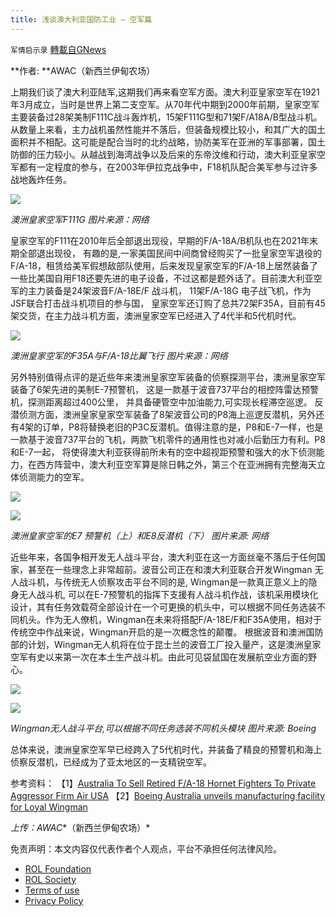 ```yaml
---
title: 浅谈澳大利亚国防工业 – 空军篇
---
```

`军情启示录` [轉載自GNews](https://gnews.org/zh-hans/1965588/)

**作者: **AWAC（新西兰伊甸农场）

上期我们谈了澳大利亚陆军,这期我们再来看空军方面。澳大利亚皇家空军在1921年3月成立，当时是世界上第二支空军。从70年代中期到2000年前期，皇家空军主要装备过28架美制F111C战斗轰炸机，15架F111G型和71架F/A18A/B型战斗机。从数量上来看，主力战机虽然性能并不落后，但装备规模比较小，和其广大的国土面积并不相配。这可能是配合当时的北约战略，协防美军在亚洲的军事部署，国土防御的压力较小。从越战到海湾战争以及后来的东帝汶维和行动，澳大利亚皇家空军都有一定程度的参与，在2003年伊拉克战争中，F18机队配合美军参与过许多战地轰炸任务。

![](https://assets.gnews.org/wp-content/uploads/2022/02/Picture1-1.jpg)

*澳洲皇家空军F111G*
*图片来源：网络*

皇家空军的F111在2010年后全部退出现役，早期的F/A-18A/B机队也在2021年末期全部退出现役， 有趣的是,一家美国民间中间商曾经购买了一批皇家空军退役的F/A-18，租赁给美军假想敌部队使用，后来发现皇家空军的F/A-18上居然装备了一些比美国自用F18还要先进的电子设备，不过这都是题外话了。目前澳大利亚空军的主力装备是24架波音F/A-18E/F 战斗机， 11架F/A-18G 电子战飞机，作为JSF联合打击战斗机项目的参与国， 皇家空军还订购了总共72架F35A，目前有45架交货，在主力战斗机方面，澳洲皇家空军已经进入了4代半和5代机时代。

![](https://assets.gnews.org/wp-content/uploads/2022/02/Picture2-1.jpg)

*澳洲皇家空军的F35A与F/A-18比翼飞行*
*图片来源：网络*

另外特别值得点评的是近些年来澳洲皇家空军装备的侦察探测平台，澳洲皇家空军装备了6架先进的美制E-7预警机， 这是一款基于波音737平台的相控阵雷达预警机，探测距离超过400公里， 并具备硬管空中加油能力,可实现长程滞空巡逻。 反潜侦测方面，澳洲皇家皇家空军装备了8架波音公司的P8海上巡逻反潜机，另外还有4架的订单，P8将替换老旧的P3C反潜机。值得注意的是，P8和E-7一样，也是一款基于波音737平台的飞机，两款飞机零件的通用性也对减小后勤压力有利。P8和E-7一起， 将使得澳大利亚获得前所未有的空中超视距预警和强大的水下侦测能力，在西方阵营中，澳大利亚空军算是除日韩之外，第三个在亚洲拥有完整海天立体侦测能力的空军。

![](https://assets.gnews.org/wp-content/uploads/2022/02/Picture3-4.png)

![](https://assets.gnews.org/wp-content/uploads/2022/02/Picture4-1.png)

*澳洲皇家空军的E7 预警机（上）和E8反潜机（下）*
*图片来源: 网络*

近些年来，各国争相开发无人战斗平台，澳大利亚在这一方面丝毫不落后于任何国家，甚至在一些理念上非常超前。波音公司正在和澳大利亚联合开发Wingman 无人战斗机，与传统无人侦察攻击平台不同的是, Wingman是一款真正意义上的隐身无人战斗机, 可以在E-7预警机的指挥下支援有人战斗机作战，该机采用模块化设计，其有任务效载荷全部设计在一个可更换的机头中，可以根据不同任务选装不同机头。作为无人僚机，Wingman在未来将搭配F/A-18E/F和F35A使用，相对于传统空中作战来说，Wingman开启的是一次概念性的颠覆。 根据波音和澳洲国防部的计划，Wingman无人机将在位于昆士兰的波音工厂投入量产，这是澳洲皇家空军有史以来第一次在本土生产战斗机。由此可见袋鼠国在发展航空业方面的野心。

![](https://assets.gnews.org/wp-content/uploads/2022/02/Picture5-1.png)

![](https://assets.gnews.org/wp-content/uploads/2022/02/Picture6.png)

*Wingman无人战斗平台,可以根据不同任务选装不同机头模块* 
*图片来源: Boeing*

总体来说，澳洲皇家空军早已经跨入了5代机时代，并装备了精良的预警机和海上侦察反潜机，已经成为了亚太地区的一支精锐空军。

参考资料：
【1】[Australia To Sell Retired F/A-18 Hornet Fighters To Private Aggressor Firm Air USA](https://www.thedrive.com/the-war-zone/32464/australia-to-sell-retired-f-a-18-hornet-fighters-to-private-aggressor-firm-air-usa)
【2】[Boeing Australia unveils manufacturing facility for Loyal Wingman](https://www.defenceconnect.com.au/key-enablers/8797-boeing-australia-unveils-manufacturing-facility-for-loyal-wingman)

*上传：AWAC**（新西兰伊甸农场）*

 

免责声明：本文内容仅代表作者个人观点，平台不承担任何法律风险。

- [ROL Foundation](https://rolfoundation.org/)
- [ROL Society](https://rolsociety.org/)
- [Terms of use](https://gnews.org/terms-of-use-3/)
- [Privacy Policy](https://gnews.org/privacy-policy/)
